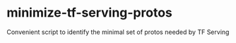 # minimize-tf-serving-protos
Convenient script to identify the minimal set of protos needed by TF Serving
